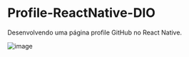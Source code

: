 # Profile-ReactNative-DIO

Desenvolvendo uma página profile GitHub no React Native.

![image](https://user-images.githubusercontent.com/100864157/172489688-14bd616b-4460-43c3-be68-54821fe220df.png)
